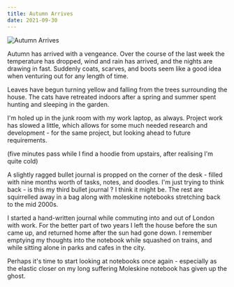 ```yaml
---
title: Autumn Arrives
date: 2021-09-30
---
```


![Autumn Arrives](https://source.unsplash.com/npxXWgQ33ZQ/1600x900)

Autumn has arrived with a vengeance. Over the course of the last week the temperature has dropped, wind and rain has arrived, and the nights are drawing in fast. Suddenly coats, scarves, and boots seem like a good idea when venturing out for any length of time.

Leaves have begun turning yellow and falling from the trees surrounding the house. The cats have retreated indoors after a spring and summer spent hunting and sleeping in the garden.

I'm holed up in the junk room with my work laptop, as always. Project work has slowed a little, which allows for some much needed research and development - for the same project, but looking ahead to future requirements.

(five minutes pass while I find a hoodie from upstairs, after realising I'm quite cold)

A slightly ragged bullet journal is propped on the corner of the desk - filled with nine months worth of tasks, notes, and doodles. I'm just trying to think back - is this my third bullet journal ? I think it might be. The rest are squirrelled away in a bag along with moleskine notebooks stretching back to the mid 2000s.

I started a hand-written journal while commuting into and out of London with work. For the better part of two years I left the house before the sun came up, and returned home after the sun had gone down. I remember emptying my thoughts into the notebook while squashed on trains, and while sitting alone in parks and cafes in the city.

Perhaps it's time to start looking at notebooks once again - especially as the elastic closer on my long suffering Moleskine notebook has given up the ghost.